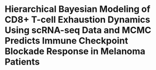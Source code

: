 # Hierarchical Bayesian Modeling of CD8+ T-cell Exhaustion Dynamics Using scRNA-seq Data and MCMC Predicts Immune Checkpoint Blockade Response in Melanoma Patients
